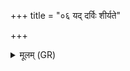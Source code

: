 +++
title = "०६ यद् दर्विः शीर्यते"

+++
<details><summary>मूलम् (GR)</summary>

यद् दर्विः शीर्यते  
गृहपत्नी म्रियते ॥
</details>